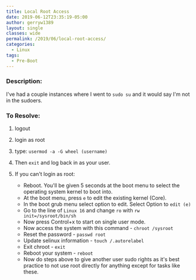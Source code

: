 ```yaml
---
title: Local Root Access
date: 2019-06-12T23:35:19-05:00
author: gerryw1389
layout: single
classes: wide
permalink: /2019/06/local-root-access/
categories:
  - Linux
tags:
  - Pre-Boot
---
```

<!--more-->

### Description:

I've had a couple instances where I went to `sudo su` and it would say I'm not in the sudoers.

### To Resolve:

1. logout

2. login as root

3. type: `usermod -a -G wheel (username)`

4. Then `exit` and log back in as your user.

5. If you can't login as root:   

   - Reboot. You'll be given 5 seconds at the boot menu to select the operating system kernel to boot into. 
   - At the boot menu, press `e` to edit the existing kernel (Core).
   - In the boot grub menu select option to edit. Select Option to `edit (e)`
   - Go to the line of `Linux 16` and change `ro` with `rw init=/sysroot/bin/sh`
   - Now press Control+x to start on single user mode.
   - Now access the system with this command - `chroot /sysroot`
   - Reset the password - `passwd root`
   - Update selinux information - `touch /.autorelabel`
   - Exit chroot - `exit`
   - Reboot your system - `reboot`
   - Now do steps above to give another user sudo rights as it's best practice to not use root directly for anything except for tasks like these. 